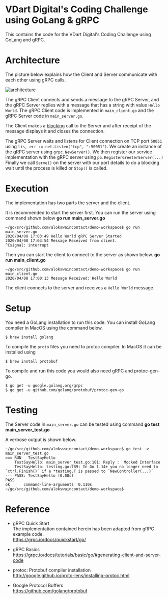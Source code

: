 # VDart Digital's Coding Challenge using GoLang & gRPC
This contains the code for the VDart Digital's Coding Challenge using GoLang and gRPC.

# Architecture
The picture below explains how the Client and Server communicate with
each other using gRPC calls.

![architecture](https://github.com/alokswaincontact/demo-workspace/architecture.png)

The gRPC Client connects and sends a message to the gRPC Server, and the
gRPC Server replies with a message that has a string with value `Hello World`.
The gRPC Client code is implemented in `main_client.go` and the gRPC
Server code in `main_server.go`.

The Client makes a [blocking](https://godoc.org/google.golang.org/grpc#WithBlock) call to
the Server and after receipt of the message displays it and closes the connection.

The gRPC Server waits and listens for Client connection on TCP port `50051` using
`lis, err := net.Listen("tcp", ":50051")`.
We create an instance of the gRPC server using `grpc.NewServer()`.
We then register our service implementation with the gRPC server using
`pb.RegisterGreeterServer(...)`
Finally we call `Serve()` on the server with our port details to do a blocking
wait until the process is killed or `Stop()` is called.

# Execution
The implementation has two parts the server and the client.

It is recommended to start the server first.
You can run the server using command shown below
**go run main_server.go**

```shell
~/go/src/github.com/alokswaincontact/demo-workspace$ go run main_server.go
2020/04/08 17:03:49 Hello World gRPC Server Started
2020/04/08 17:03:54 Message Received from client.
^Csignal: interrupt
```

Then you can start the client to connect to the server as shown below.
**go run main_client.go**

```shell
~/go/src/github.com/alokswaincontact/demo-workspace$ go run main_client.go
2020/04/08 17:00:13 Message Received: Hello World
```
The client connects to the server and receives a `Hello World` message.

# Setup
You need a GoLang installation to run this code. You can install GoLang
compiler in MacOS using the command below.
```shell
$ brew install golang
```

To compile the `proto` files you need to protoc compiler. In MacOS 
it can be installed using
```shell
$ brew install protobuf
```

To compile and run this code you would also need gRPC and protoc-gen-go.
```shell
$ go get -u google.golang.org/grpc
$ go get -u github.com/golang/protobuf/protoc-gen-go
```

# Testing
The Server code in `main_server.go` can be tested using command
**go test main_server_test.go** 

A verbose output is shown below.
```shell
~/go/src/github.com/alokswaincontact/demo-workspace$ go test -v main_server_test.go 
=== RUN   TestSayHello
    TestSayHello: main_server_test.go:101: Reply :  Mocked Interface
    TestSayHello: testing.go:789: In Go 1.14+ you no longer need to `ctrl.Finish()` if a *testing.T is passed to `NewController(...)`
--- PASS: TestSayHello (0.00s)
PASS
ok      command-line-arguments  0.110s
~/go/src/github.com/alokswaincontact/demo-workspace$
```

# Reference
* gRPC Quick Start  
The implementation contained herein has been adapted from gRPC example code.  
https://grpc.io/docs/quickstart/go/

* gRPC Basics  
https://grpc.io/docs/tutorials/basic/go/#generating-client-and-server-code

* protoc: Protobuf compiler installation  
http://google.github.io/proto-lens/installing-protoc.html

* Google Protocol Buffers  
https://github.com/golang/protobuf
